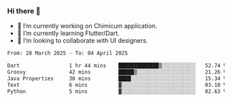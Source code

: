 ### Hi there 👋

<!--
**devcat37/devcat37** is a ✨ _special_ ✨ repository because its `README.md` (this file) appears on your GitHub profile.-->


- 🔭 I’m currently working on Chimicum application.
- 🌱 I’m currently learning Flutter/Dart.
- 👯 I’m looking to collaborate with UI designers.
<!-- - 🤔 I’m looking for help with ... -->

<!--START_SECTION:waka-->

```txt
From: 28 March 2025 - To: 04 April 2025

Dart                1 hr 44 mins    █████████████▒░░░░░░░░░░░   52.74 %
Groovy              42 mins         █████▒░░░░░░░░░░░░░░░░░░░   21.26 %
Java Properties     30 mins         ████░░░░░░░░░░░░░░░░░░░░░   15.34 %
Text                6 mins          ▓░░░░░░░░░░░░░░░░░░░░░░░░   03.10 %
Python              5 mins          ▓░░░░░░░░░░░░░░░░░░░░░░░░   02.63 %
```

<!--END_SECTION:waka-->
